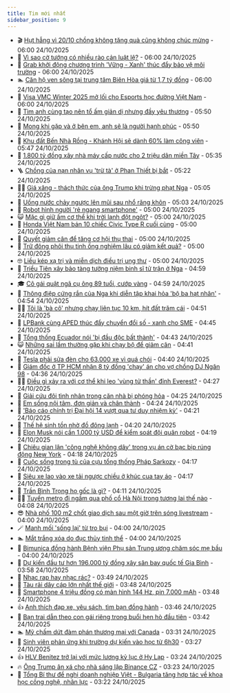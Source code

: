 ```yaml
---
title: Tim mới nhất
sidebar_position: 9
---
```


<!-- vnexpress-tin-moi-nhat:START -->
- 🎬 [Hụt hẫng vì 20/10 chồng không tặng quà cũng không chúc mừng](https://vnexpress.net/chong-vo-tam-hut-hang-vi-20-10-chong-khong-tang-qua-cung-khong-chuc-mung-4955187.html) - 06:00 24/10/2025
- 🐎 [Vì sao cờ tướng có nhiều rào cản luật lệ?](https://vnexpress.net/vi-sao-co-tuong-co-nhieu-rao-can-luat-le-4954257.html) - 06:00 24/10/2025
- 🦍 [Grab khởi động chương trình &#39;Vững - Xanh&#39; thúc đẩy bảo vệ môi trường](https://vnexpress.net/grab-khoi-dong-chuong-trinh-vung-xanh-thuc-day-bao-ve-moi-truong-4955305.html) - 06:00 24/10/2025
- 🏊 [Căn hộ ven sông tại trung tâm Biên Hòa giá từ 1,7 tỷ đồng](https://vnexpress.net/can-ho-ven-song-tai-trung-tam-bien-hoa-gia-tu-1-7-ty-dong-4955271.html) - 06:00 24/10/2025
- 🎊 [Visa VMC Winter 2025 mở lối cho Esports học đường Việt Nam](https://vnexpress.net/esports-visa-vmc-winter-2025-esports-hoc-duong-viet-nam-4955121.html) - 06:00 24/10/2025
- 🎃 [Tìm anh cùng tạo nên tổ ấm giản dị nhưng đầy yêu thương](https://vnexpress.net/tim-anh-cung-tao-nen-to-am-gian-di-nhung-day-yeu-thuong-4955230.html) - 05:50 24/10/2025
- 🧰 [Mong khi gặp và ở bên em, anh sẽ là người hạnh phúc](https://vnexpress.net/mong-khi-gap-va-o-ben-em-anh-se-la-nguoi-hanh-phuc-4955231.html) - 05:50 24/10/2025
- 🔭 [Khu đất Bến Nhà Rồng - Khánh Hội sẽ dành 60% làm công viên](https://vnexpress.net/khu-dat-ben-nha-rong-khanh-hoi-se-danh-60-lam-cong-vien-4955337.html) - 05:47 24/10/2025
- 🫶 [1.800 tỷ đồng xây nhà máy cấp nước cho 2 triệu dân miền Tây](https://vnexpress.net/1-800-ty-dong-xay-nha-may-cap-nuoc-cho-2-trieu-dan-mien-tay-4955352.html) - 05:35 24/10/2025
- 🪜 [Chồng của nạn nhân vụ &#39;trừ tà&#39; ở Phan Thiết bị bắt](https://vnexpress.net/chong-cua-nan-nhan-vu-tru-ta-o-phan-thiet-bi-bat-4955312.html) - 05:22 24/10/2025
- 👨‍🏫 [Giá xăng - thách thức của ông Trump khi trừng phạt Nga](https://vnexpress.net/gia-xang-thach-thuc-cua-ong-trump-khi-trung-phat-nga-4955208.html) - 05:05 24/10/2025
- 🎊 [Uống nước chảy ngược lên mũi sau nhổ răng khôn](https://vnexpress.net/sau-nho-rang-khon-nguoi-dan-ong-uong-nuoc-chay-nguoc-len-mui-4955051.html) - 05:03 24/10/2025
- 🎊 [Robot hình người &#39;rẻ ngang smartphone&#39;](https://vnexpress.net/robot-hinh-nguoi-re-ngang-smartphone-4955190.html) - 05:00 24/10/2025
- 😺 [Mặc gì giữ ấm cơ thể khi trời lạnh đột ngột?](https://vnexpress.net/mac-gi-giu-am-co-the-khi-troi-lanh-dot-ngot-4955175.html) - 05:00 24/10/2025
- 🐘 [Honda Việt Nam bán 10 chiếc Civic Type R cuối cùng](https://vnexpress.net/honda-viet-nam-ban-10-chiec-civic-type-r-cuoi-cung-4955298.html) - 05:00 24/10/2025
- 🌁 [Quyết giảm cân để tăng cơ hội thụ thai](https://vnexpress.net/quyet-giam-can-de-tang-co-hoi-thu-thai-4955345.html) - 05:00 24/10/2025
- 🐲 [Trữ đông phôi thụ tinh ống nghiệm lâu có giảm kết quả?](https://vnexpress.net/tru-dong-phoi-thu-tinh-ong-nghiem-lau-co-giam-ket-qua-4955323.html) - 05:00 24/10/2025
- 🤓 [Liều kép xạ trị và miễn dịch điều trị ung thư](https://vnexpress.net/lieu-kep-xa-tri-va-mien-dich-dieu-tri-ung-thu-4955285.html) - 05:00 24/10/2025
- 💪 [Triều Tiên xây bảo tàng tưởng niệm binh sĩ tử trận ở Nga](https://vnexpress.net/trieu-tien-xay-bao-tang-tuong-niem-binh-si-tu-tran-o-nga-4955280.html) - 04:59 24/10/2025
- 🎓 [Cô gái quật ngã cụ ông 89 tuổi, cướp vàng](https://vnexpress.net/co-gai-quat-nga-cu-ong-89-tuoi-cuop-vang-4955318.html) - 04:59 24/10/2025
- 🫣 [Thông điệp cứng rắn của Nga khi diễn tập khai hỏa &#39;bộ ba hạt nhân&#39;](https://vnexpress.net/thong-diep-cung-ran-cua-nga-khi-dien-tap-khai-hoa-bo-ba-hat-nhan-4955069.html) - 04:54 24/10/2025
- 🧑‍💻 [Tôi là &#39;bà cô&#39; nhưng chạy liên tục 10 km, hít đất trăm cái](https://vnexpress.net/toi-la-ba-co-nhung-chay-lien-tuc-10-km-hit-dat-tram-cai-4955237.html) - 04:51 24/10/2025
- 🐲 [LPBank cùng APED thúc đẩy chuyển đổi số - xanh cho SME](https://vnexpress.net/lpbank-cung-aped-thuc-day-chuyen-doi-so-xanh-cho-sme-4955311.html) - 04:45 24/10/2025
- 🌝 [Tổng thống Ecuador nói &#39;bị đầu độc bất thành&#39;](https://vnexpress.net/tong-thong-ecuador-noi-bi-dau-doc-bat-thanh-4955255.html) - 04:43 24/10/2025
- 😺 [Những sai lầm thường gặp khi chạy bộ để giảm cân](https://vnexpress.net/nhung-sai-lam-thuong-gap-khi-chay-bo-de-giam-can-4955297.html) - 04:41 24/10/2025
- 🐎 [Tesla phải sửa đèn cho 63.000 xe vì quá chói](https://vnexpress.net/tesla-phai-sua-den-cho-63-000-xe-vi-qua-choi-4955141.html) - 04:40 24/10/2025
- 🎡 [Giám đốc ở TP HCM nhận 8 tỷ đồng &#39;chạy&#39; án cho vợ chồng DJ Ngân 98](https://vnexpress.net/giam-doc-o-tp-hcm-nhan-8-ty-dong-chay-an-cho-vo-chong-dj-ngan-98-4955324.html) - 04:36 24/10/2025
- 👨‍🏫 [Điều gì xảy ra với cơ thể khi leo &#39;vùng tử thần&#39; đỉnh Everest?](https://vnexpress.net/dieu-gi-xay-ra-voi-co-the-khi-leo-vung-tu-than-dinh-everest-4955223.html) - 04:27 24/10/2025
- 🦆 [Giải cứu đôi tình nhân trong căn nhà bị phóng hỏa](https://vnexpress.net/giai-cuu-doi-tinh-nhan-trong-can-nha-bi-phong-hoa-4955300.html) - 04:25 24/10/2025
- 🚦 [Em sống nội tâm, đơn giản và chân thành](https://vnexpress.net/em-song-noi-tam-don-gian-va-chan-thanh-4955232.html) - 04:24 24/10/2025
- 💫 [&#39;Báo cáo chính trị Đại hội 14 vượt qua tư duy nhiệm kỳ&#39;](https://vnexpress.net/bao-cao-chinh-tri-dai-hoi-14-vuot-qua-tu-duy-nhiem-ky-4954794.html) - 04:21 24/10/2025
- 🎉 [Thế hệ sinh tồn nhờ đồ đông lạnh](https://vnexpress.net/the-he-sinh-ton-nho-do-dong-lanh-4955218.html) - 04:20 24/10/2025
- 🌋 [Elon Musk nói cần 1.000 tỷ USD để kiểm soát đội quân robot](https://vnexpress.net/elon-musk-noi-can-1-000-ty-usd-de-kiem-soat-doi-quan-robot-4955292.html) - 04:19 24/10/2025
- 🤖 [Chiêu gian lận &#39;công nghệ không dây&#39; trong vụ án cờ bạc bịp rúng động New York](https://vnexpress.net/chieu-gian-lan-cong-nghe-khong-day-trong-vu-an-co-bac-bip-rung-dong-new-york-4955296.html) - 04:18 24/10/2025
- 🦏 [Cuộc sống trong tù của cựu tổng thống Pháp Sarkozy](https://vnexpress.net/cuoc-song-trong-tu-cua-cuu-tong-thong-phap-sarkozy-4954209.html) - 04:17 24/10/2025
- 🦩 [Siêu xe lao vào xe tải ngược chiều ở khúc cua tay áo](https://vnexpress.net/sieu-xe-lao-vao-xe-tai-nguoc-chieu-o-khuc-cua-tay-ao-4955140.html) - 04:17 24/10/2025
- 👺 [Trần Bình Trọng họ gốc là gì?](https://vnexpress.net/crossword-giai-o-chu-o-chu-tran-binh-trong-ho-goc-la-gi-4954314.html) - 04:11 24/10/2025
- 🧑‍🏫 [Tuyến metro đi ngầm qua phố cổ Hà Nội trong tương lai thế nào](https://vnexpress.net/tuyen-metro-di-ngam-qua-pho-co-ha-noi-trong-tuong-lai-the-nao-4955199.html) - 04:08 24/10/2025
- 😎 [Nhà phố 100 m2 chốt giao dịch sau một giờ trên sóng livestream](https://vnexpress.net/nha-pho-100-m2-chot-giao-dich-sau-mot-gio-tren-song-livestream-4955291.html) - 04:00 24/10/2025
- 🪄 [Manh mối &#39;sống lại&#39; từ tro bụi](https://vnexpress.net/manh-moi-song-lai-tu-tro-bui-4955268.html) - 04:00 24/10/2025
- 🏊 [Mắt trắng xóa do đục thủy tinh thể](https://vnexpress.net/mat-trang-xoa-do-duc-thuy-tinh-the-4955216.html) - 04:00 24/10/2025
- 💃 [Bimunica đồng hành Bệnh viện Phụ sản Trung ương chăm sóc mẹ bầu](https://vnexpress.net/bimunica-dong-hanh-benh-vien-phu-san-trung-uong-cham-soc-me-bau-4955065.html) - 04:00 24/10/2025
- 🦆 [Dự kiến đầu tư hơn 196.000 tỷ đồng xây sân bay quốc tế Gia Bình](https://vnexpress.net/du-kien-dau-tu-hon-196-000-ty-dong-xay-san-bay-quoc-te-gia-binh-4955246.html) - 03:58 24/10/2025
- 🎊 [Nhạc rap hay nhạc rác?](https://vnexpress.net/bai-trinh-cua-rapper-hieu-thu-hai-ca-tu-dung-tuc-rap-viet-rapper-viet-jack-j97-4955272.html) - 03:49 24/10/2025
- 👺 [Tàu rải dây cáp lớn nhất thế giới](https://vnexpress.net/tau-rai-day-cap-lon-nhat-the-gioi-4954875.html) - 03:48 24/10/2025
- 🎡 [Smartphone 4 triệu đồng có màn hình 144 Hz, pin 7.000 mAh](https://vnexpress.net/smartphone-4-trieu-dong-co-man-hinh-144-hz-pin-7-000-mah-4955100.html) - 03:48 24/10/2025
- 👍 [Anh thích đạp xe, yêu sách, tìm bạn đồng hành](https://vnexpress.net/anh-thich-dap-xe-yeu-sach-tim-ban-dong-hanh-4955234.html) - 03:46 24/10/2025
- 🐎 [Bạn trai dẫn theo con gái riêng trong buổi hẹn hò đầu tiên](https://vnexpress.net/yeu-nguoi-tung-co-gia-dinh-ban-trai-dan-theo-con-gai-rieng-trong-buoi-hen-ho-dau-tien-4955236.html) - 03:42 24/10/2025
- 🏊 [Mỹ chấm dứt đàm phán thương mại với Canada](https://vnexpress.net/my-cham-dut-dam-phan-thuong-mai-voi-canada-4955269.html) - 03:31 24/10/2025
- 🦩 [Sinh viên phản ứng khi trường dự kiến vào học từ 6h30](https://vnexpress.net/dai-hoc-cong-thuong-tp-hcm-doi-gio-vao-hoc-sinh-vien-phan-ung-4955122.html) - 03:27 24/10/2025
- 👍 [HLV Benitez trở lại với mức lương kỷ lục ở Hy Lạp](https://vnexpress.net/hlv-benitez-tro-lai-voi-muc-luong-ky-luc-o-hy-lap-4955180.html) - 03:24 24/10/2025
- 🔥 [Ông Trump ân xá cho nhà sáng lập Binance CZ](https://vnexpress.net/ong-trump-an-xa-cho-nha-sang-lap-binance-cz-4955143.html) - 03:23 24/10/2025
- 💄 [Tổng Bí thư đề nghị doanh nghiệp Việt - Bulgaria tăng hợp tác về khoa học công nghệ, nhân lực](https://vnexpress.net/tong-bi-thu-de-nghi-doanh-nghiep-viet-bulgaria-tang-hop-tac-ve-khoa-hoc-cong-nghe-nhan-luc-4955156.html) - 03:22 24/10/2025<!-- vnexpress-tin-moi-nhat:END -->
